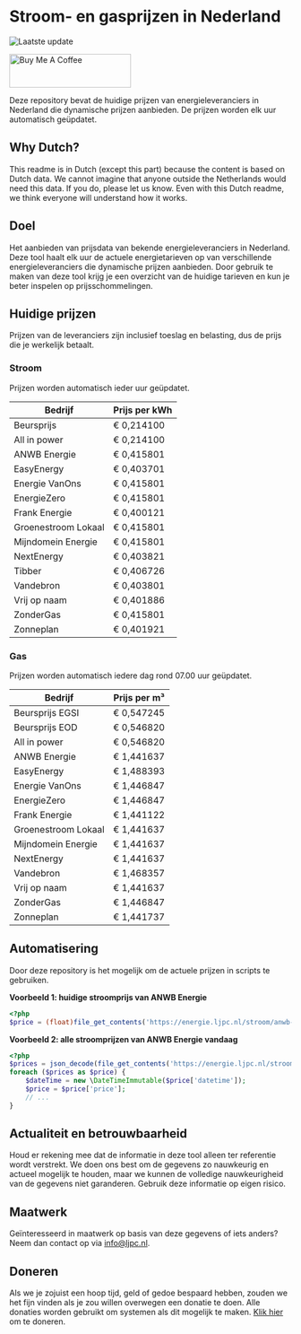 # Stroom- en gasprijzen in Nederland

![Laatste update](https://img.shields.io/badge/laatste%20update-2025--02--13%2009%3A00%20CET-brightgreen)

<a href="https://www.buymeacoffee.com/Lars-" target="_blank"><img src="https://cdn.buymeacoffee.com/buttons/v2/default-orange.png" alt="Buy Me A Coffee" height="60" style="height: 60px !important;width: 217px !important;" ></a>

Deze repository bevat de huidige prijzen van energieleveranciers in Nederland die dynamische prijzen aanbieden. De prijzen worden elk uur automatisch geüpdatet.

## Why Dutch?

This readme is in Dutch (except this part) because the content is based on Dutch data. We cannot imagine that anyone outside the Netherlands would need this data. If you do, please let us know. Even with this Dutch readme, we think
everyone will understand how it works.

## Doel

Het aanbieden van prijsdata van bekende energieleveranciers in Nederland. Deze tool haalt elk uur de actuele energietarieven op van verschillende energieleveranciers die dynamische prijzen aanbieden. Door gebruik te maken van deze tool
krijg je een overzicht van de huidige tarieven en kun je beter inspelen op prijsschommelingen.

## Huidige prijzen

Prijzen van de leveranciers zijn inclusief toeslag en belasting, dus de prijs die je werkelijk betaalt.

### Stroom

Prijzen worden automatisch ieder uur geüpdatet.

 Bedrijf | Prijs per kWh 
---------|---------------
Beursprijs | € 0,214100
All in power | € 0,214100
ANWB Energie | € 0,415801
EasyEnergy | € 0,403701
Energie VanOns | € 0,415801
EnergieZero | € 0,415801
Frank Energie | € 0,400121
Groenestroom Lokaal | € 0,415801
Mijndomein Energie | € 0,415801
NextEnergy | € 0,403821
Tibber | € 0,406726
Vandebron | € 0,403801
Vrij op naam | € 0,401886
ZonderGas | € 0,415801
Zonneplan | € 0,401921


### Gas

Prijzen worden automatisch iedere dag rond 07.00 uur geüpdatet.

 Bedrijf | Prijs per m³ 
---------|--------------
Beursprijs EGSI | € 0,547245
Beursprijs EOD | € 0,546820
All in power | € 0,546820
ANWB Energie | € 1,441637
EasyEnergy | € 1,488393
Energie VanOns | € 1,446847
EnergieZero | € 1,446847
Frank Energie | € 1,441122
Groenestroom Lokaal | € 1,441637
Mijndomein Energie | € 1,441637
NextEnergy | € 1,441637
Vandebron | € 1,468357
Vrij op naam | € 1,441637
ZonderGas | € 1,446847
Zonneplan | € 1,441737


## Automatisering

Door deze repository is het mogelijk om de actuele prijzen in scripts te gebruiken.

**Voorbeeld 1: huidige stroomprijs van ANWB Energie**

```php
<?php
$price = (float)file_get_contents('https://energie.ljpc.nl/stroom/anwb-energie-nu.txt');

```

**Voorbeeld 2: alle stroomprijzen van ANWB Energie vandaag**

```php
<?php
$prices = json_decode(file_get_contents('https://energie.ljpc.nl/stroom/all-in-power-vandaag.json'),true);
foreach ($prices as $price) {
    $dateTime = new \DateTimeImmutable($price['datetime']);
    $price = $price['price'];
    // ...
}
```

## Actualiteit en betrouwbaarheid

Houd er rekening mee dat de informatie in deze tool alleen ter referentie wordt verstrekt. We doen ons best om de gegevens zo nauwkeurig en actueel mogelijk te houden, maar we kunnen de volledige nauwkeurigheid van de gegevens niet
garanderen. Gebruik deze informatie op eigen risico.

## Maatwerk

Geïnteresseerd in maatwerk op basis van deze gegevens of iets anders? Neem dan contact op
via [info@ljpc.nl](mailto:info@ljpc.nl?subject=Energie%20prijzen).

## Doneren

Als we je zojuist een hoop tijd, geld of gedoe bespaard hebben, zouden we het fijn vinden als je zou willen overwegen een
donatie te doen. Alle donaties worden gebruikt om systemen als dit mogelijk te
maken. [Klik hier](https://www.buymeacoffee.com/Lars-) om te doneren.
